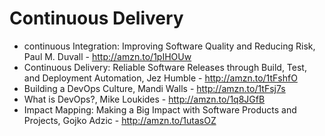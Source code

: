Continuous Delivery
===================

- continuous Integration: Improving Software Quality and Reducing Risk, Paul M. Duvall - http://amzn.to/1pIHOUw
- Continuous Delivery: Reliable Software Releases through Build, Test, and Deployment Automation, Jez Humble - http://amzn.to/1tFshfO
- Building a DevOps Culture, Mandi Walls - http://amzn.to/1tFsj7s
- What is DevOps?, Mike Loukides - http://amzn.to/1q8JGfB
- Impact Mapping: Making a Big Impact with Software Products and Projects, Gojko Adzic - http://amzn.to/1utasOZ
